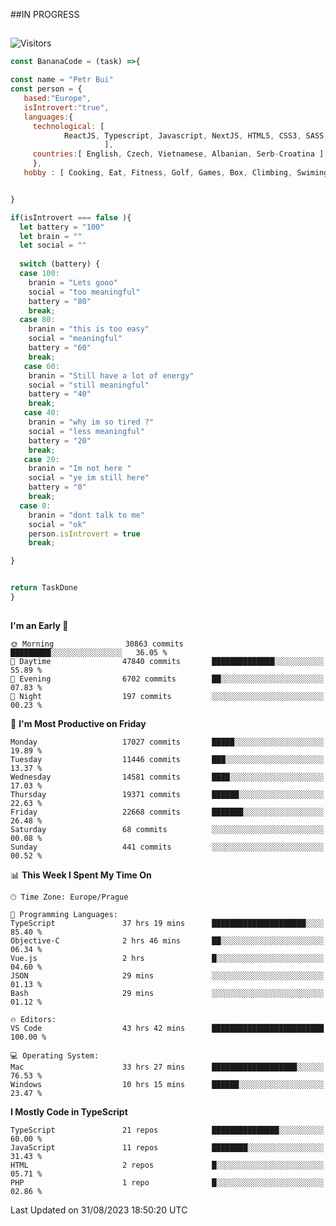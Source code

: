 ##IN PROGRESS
##
![Visitors](https://komarev.com/ghpvc/?username=petrbui&style=for-the-badge&label=Visitors+👀)
```Javascript
const BananaCode = (task) =>{

const name = "Petr Bui"
const person = {
   based:"Europe",
   isIntrovert:"true",
   languages:{
     technological: [ 
            ReactJS, Typescript, Javascript, NextJS, HTML5, CSS3, SASS, Redux, Node, Storybook, Styled-Component
                     ],
     countries:[ English, Czech, Vietnamese, Albanian, Serb-Croatina ]
     },
   hobby : [ Cooking, Eat, Fitness, Golf, Games, Box, Climbing, Swiming],


}

if(isIntrovert === false ){
  let battery = "100"
  let brain = ""
  let social = ""
  
  switch (battery) {
  case 100:
    branin = "Lets gooo"
    social = "too meaningful"
    battery = "80"
    break;
  case 80:
    branin = "this is too easy"
    social = "meaningful"
    battery = "60"
    break;
   case 60:
    branin = "Still have a lot of energy"
    social = "still meaningful"
    battery = "40"
    break;
   case 40:
    branin = "why im so tired ?"
    social = "less meaningful"
    battery = "20"
    break;
   case 20:
    branin = "Im not here "
    social = "ye im still here"
    battery = "0"
    break;
  case 0:
    branin = "dont talk to me"
    social = "ok"
    person.isIntrovert = true
    break;

}


return TaskDone
}
```



##
<!--
[![My GitHub stats](https://github-readme-stats.vercel.app/api?username=petrbui&theme=github_dark)](https://github.com/anuraghazra/github-readme-stats)

[![My wakatime stats](https://github-readme-stats.vercel.app/api/wakatime?username=petrbui&theme=github_dark)](https://github.com/anuraghazra/github-readme-stats)
-->
<!--START_SECTION:waka-->
**I'm an Early 🐤** 

```text
🌞 Morning                30863 commits       █████████░░░░░░░░░░░░░░░░   36.05 % 
🌆 Daytime                47840 commits       ██████████████░░░░░░░░░░░   55.89 % 
🌃 Evening                6702 commits        ██░░░░░░░░░░░░░░░░░░░░░░░   07.83 % 
🌙 Night                  197 commits         ░░░░░░░░░░░░░░░░░░░░░░░░░   00.23 % 
```
📅 **I'm Most Productive on Friday** 

```text
Monday                   17027 commits       █████░░░░░░░░░░░░░░░░░░░░   19.89 % 
Tuesday                  11446 commits       ███░░░░░░░░░░░░░░░░░░░░░░   13.37 % 
Wednesday                14581 commits       ████░░░░░░░░░░░░░░░░░░░░░   17.03 % 
Thursday                 19371 commits       ██████░░░░░░░░░░░░░░░░░░░   22.63 % 
Friday                   22668 commits       ███████░░░░░░░░░░░░░░░░░░   26.48 % 
Saturday                 68 commits          ░░░░░░░░░░░░░░░░░░░░░░░░░   00.08 % 
Sunday                   441 commits         ░░░░░░░░░░░░░░░░░░░░░░░░░   00.52 % 
```


📊 **This Week I Spent My Time On** 

```text
🕑︎ Time Zone: Europe/Prague

💬 Programming Languages: 
TypeScript               37 hrs 19 mins      █████████████████████░░░░   85.40 % 
Objective-C              2 hrs 46 mins       ██░░░░░░░░░░░░░░░░░░░░░░░   06.34 % 
Vue.js                   2 hrs               █░░░░░░░░░░░░░░░░░░░░░░░░   04.60 % 
JSON                     29 mins             ░░░░░░░░░░░░░░░░░░░░░░░░░   01.13 % 
Bash                     29 mins             ░░░░░░░░░░░░░░░░░░░░░░░░░   01.12 % 

🔥 Editors: 
VS Code                  43 hrs 42 mins      █████████████████████████   100.00 % 

💻 Operating System: 
Mac                      33 hrs 27 mins      ███████████████████░░░░░░   76.53 % 
Windows                  10 hrs 15 mins      ██████░░░░░░░░░░░░░░░░░░░   23.47 % 
```

**I Mostly Code in TypeScript** 

```text
TypeScript               21 repos            ███████████████░░░░░░░░░░   60.00 % 
JavaScript               11 repos            ████████░░░░░░░░░░░░░░░░░   31.43 % 
HTML                     2 repos             █░░░░░░░░░░░░░░░░░░░░░░░░   05.71 % 
PHP                      1 repo              █░░░░░░░░░░░░░░░░░░░░░░░░   02.86 % 
```




 Last Updated on 31/08/2023 18:50:20 UTC
<!--END_SECTION:waka-->
